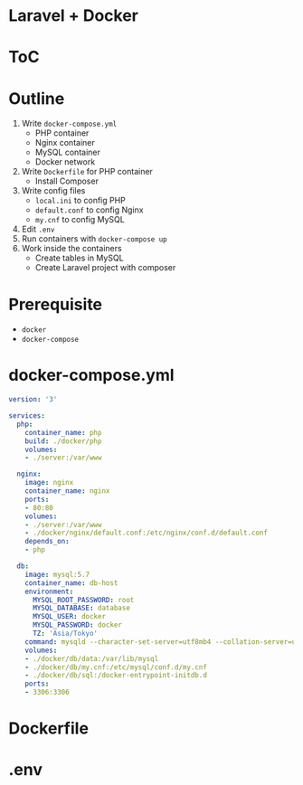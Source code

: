 # Laravel + Docker

# ToC


# Outline

1. Write `docker-compose.yml`
   - PHP container
   - Nginx container
   - MySQL container
   - Docker network
2. Write `Dockerfile` for PHP container
   - Install Composer
3. Write config files
   - `local.ini` to config PHP
   - `default.conf` to config Nginx
   - `my.cnf` to config MySQL
4. Edit `.env`
5. Run containers with `docker-compose up`
6. Work inside the containers
   - Create tables in MySQL
   - Create Laravel project with composer

# Prerequisite

- `docker`
- `docker-compose`

# docker-compose.yml

```yml
version: '3'

services:
  php:
    container_name: php
    build: ./docker/php
    volumes:
    - ./server:/var/www

  nginx:
    image: nginx
    container_name: nginx
    ports:
    - 80:80
    volumes:
    - ./server:/var/www
    - ./docker/nginx/default.conf:/etc/nginx/conf.d/default.conf
    depends_on:
    - php

  db:
    image: mysql:5.7
    container_name: db-host
    environment:
      MYSQL_ROOT_PASSWORD: root
      MYSQL_DATABASE: database
      MYSQL_USER: docker
      MYSQL_PASSWORD: docker
      TZ: 'Asia/Tokyo'
    command: mysqld --character-set-server=utf8mb4 --collation-server=utf8mb4_unicode_ci
    volumes:
    - ./docker/db/data:/var/lib/mysql
    - ./docker/db/my.cnf:/etc/mysql/conf.d/my.cnf
    - ./docker/db/sql:/docker-entrypoint-initdb.d
    ports:
    - 3306:3306
```

# Dockerfile

#

# .env